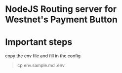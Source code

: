 # NodeJS Routing server for Westnet's Payment Button

# Important steps

copy the env file and fill in the config
>cp env.sample.md .env
